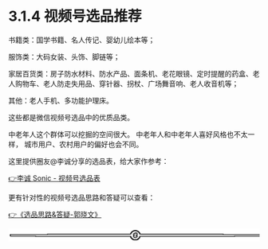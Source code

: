 # 3.1.4 视频号选品推荐

书籍类：国学书籍、名人传记、婴幼儿绘本等；

服饰类：大码女装、头饰、脚链等；

家居百货类：房子防水材料、防水产品、面条机、老花眼镜、定时提醒的药盒、老人购物车、老人防走失用品、穿针器、拐杖、广场舞音响、老人收音机等；

其他：老人手机、多功能护理床。

这些都是微信视频号选品中的优质品类。

中老年人这个群体可以挖掘的空间很大。 中老年人和中老年人喜好风格也不太一样， 城市用户、农村用户的偏好也会不同。

这里提供圈友@李诚分享的选品表，给大家作参考：

[👉李诚 Sonic - 视频号选品表](https://docs.qq.com/sheet/DSWhMaUFnWG1oWWZB)

更有针对性的视频号选品思路和答疑可以查看：

[👉《选品思路&答疑-郭晓文》](https://shengcaiyoushu01.feishu.cn/minutes/obcnws3ukj4royr2ef811hk7)

![](img/c9a4b1645956a6ffd8cd9d1a92046c27.png)